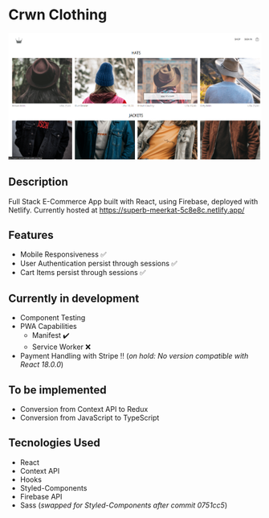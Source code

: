 # Crwn Clothing

![Shop Page](/Project.png "Shop Page")

## Description
Full Stack E-Commerce App built with React, using Firebase, deployed with Netlify. Currently hosted at https://superb-meerkat-5c8e8c.netlify.app/

## Features
* Mobile Responsiveness :white_check_mark:
* User Authentication persist through sessions :white_check_mark:
* Cart Items persist through sessions :white_check_mark:

## Currently in development
* Component Testing
* PWA Capabilities
  * Manifest :heavy_check_mark:
  * Service Worker :x:
* Payment Handling with Stripe :bangbang: (_on hold: No version compatible with React 18.0.0_)

## To be implemented
* Conversion from Context API to Redux 
* Conversion from JavaScript to TypeScript

## Tecnologies Used
* React
* Context API
* Hooks
* Styled-Components
* Firebase API 
* Sass (_swapped for Styled-Components after commit 0751cc5_)